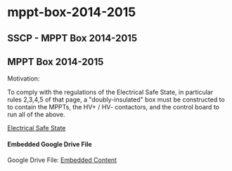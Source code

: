 # mppt-box-2014-2015

## SSCP - MPPT Box 2014-2015

## MPPT Box 2014-2015

Motivation:

To comply with the regulations of the Electrical Safe State, in particular rules 2,3,4,5 of that page, a "doubly-insulated" box must be constructed to to contain the MPPTs, the HV+ / HV- contactors, and the control board to run all of the above.&#x20;

[Electrical Safe State](../../../../../../stanford.edu/testduplicationsscp/home/sscp-2014-2015/electrical-2014-2015/electrical-planning/electrical-safe-state/)

#### Embedded Google Drive File

Google Drive File: [Embedded Content](https://drive.google.com/embeddedfolderview?id=1J9LiVeWKszMKR3BAnLSNpv47y8LVbxnv#list)
